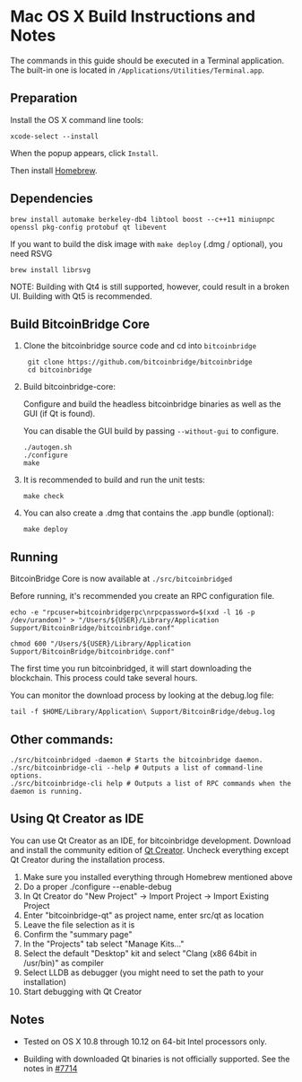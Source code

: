 Mac OS X Build Instructions and Notes
====================================
The commands in this guide should be executed in a Terminal application.
The built-in one is located in `/Applications/Utilities/Terminal.app`.

Preparation
-----------
Install the OS X command line tools:

`xcode-select --install`

When the popup appears, click `Install`.

Then install [Homebrew](https://brew.sh).

Dependencies
----------------------

    brew install automake berkeley-db4 libtool boost --c++11 miniupnpc openssl pkg-config protobuf qt libevent

If you want to build the disk image with `make deploy` (.dmg / optional), you need RSVG

    brew install librsvg

NOTE: Building with Qt4 is still supported, however, could result in a broken UI. Building with Qt5 is recommended.

Build BitcoinBridge Core
------------------------

1. Clone the bitcoinbridge source code and cd into `bitcoinbridge`

        git clone https://github.com/bitcoinbridge/bitcoinbridge
        cd bitcoinbridge

2.  Build bitcoinbridge-core:

    Configure and build the headless bitcoinbridge binaries as well as the GUI (if Qt is found).

    You can disable the GUI build by passing `--without-gui` to configure.

        ./autogen.sh
        ./configure
        make

3.  It is recommended to build and run the unit tests:

        make check

4.  You can also create a .dmg that contains the .app bundle (optional):

        make deploy

Running
-------

BitcoinBridge Core is now available at `./src/bitcoinbridged`

Before running, it's recommended you create an RPC configuration file.

    echo -e "rpcuser=bitcoinbridgerpc\nrpcpassword=$(xxd -l 16 -p /dev/urandom)" > "/Users/${USER}/Library/Application Support/BitcoinBridge/bitcoinbridge.conf"

    chmod 600 "/Users/${USER}/Library/Application Support/BitcoinBridge/bitcoinbridge.conf"

The first time you run bitcoinbridged, it will start downloading the blockchain. This process could take several hours.

You can monitor the download process by looking at the debug.log file:

    tail -f $HOME/Library/Application\ Support/BitcoinBridge/debug.log

Other commands:
-------

    ./src/bitcoinbridged -daemon # Starts the bitcoinbridge daemon.
    ./src/bitcoinbridge-cli --help # Outputs a list of command-line options.
    ./src/bitcoinbridge-cli help # Outputs a list of RPC commands when the daemon is running.

Using Qt Creator as IDE
------------------------
You can use Qt Creator as an IDE, for bitcoinbridge development.
Download and install the community edition of [Qt Creator](https://www.qt.io/download/).
Uncheck everything except Qt Creator during the installation process.

1. Make sure you installed everything through Homebrew mentioned above
2. Do a proper ./configure --enable-debug
3. In Qt Creator do "New Project" -> Import Project -> Import Existing Project
4. Enter "bitcoinbridge-qt" as project name, enter src/qt as location
5. Leave the file selection as it is
6. Confirm the "summary page"
7. In the "Projects" tab select "Manage Kits..."
8. Select the default "Desktop" kit and select "Clang (x86 64bit in /usr/bin)" as compiler
9. Select LLDB as debugger (you might need to set the path to your installation)
10. Start debugging with Qt Creator

Notes
-----

* Tested on OS X 10.8 through 10.12 on 64-bit Intel processors only.

* Building with downloaded Qt binaries is not officially supported. See the notes in [#7714](https://github.com/bitcoinbridge/bitcoinbridge/issues/7714)
